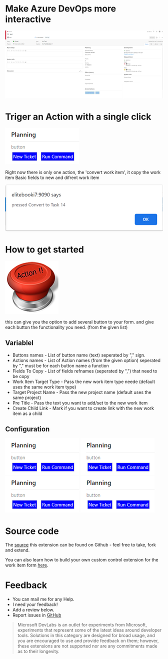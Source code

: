 # Make Azure DevOps more interactive

![Layout Customization](img/Form.png)

# Triger an Action with a single click

![Hit Count Control](img/Screenshot_5.png)

Right now there is only one action, the 'convert work item', it copy the work item Basic fields to new and difrent work item

![Layout Customization](img/ResponMessage.png)

# How to get started

![Control keys](img/logo.png)

this can give you the option to add several button to your form.
and give each button the functionality you need. (from the given list)

## Variablel
* Buttons names         - List of button name (text) seperated by "," sign.
* Actions names         - List of Action names (from the given option) seperated by "," must be for each button name a function
* Fields To Copy        - List of fields refnames (seperated by ",") that need to be copy
* Work Item Target Type - Pass the new work item type neede (default uses the same work item type)
* Target Project Name   - Pass the new project name (default uses the same project)
* Pre Title             - Pass the text you want to add/set to the new work item
* Create Child Link     - Mark if you want to create link with the new work item as a child
## Configuration

![Hit Count Control](img/Screenshot_5.png)
![Hit Count Control](img/Screenshot_5.png)
![Hit Count Control](img/Screenshot_5.png)
![Hit Count Control](img/Screenshot_5.png)

# Source code 

The [source](https://github.com/avih75/Action_Button_Control.git) 
this extension can be found on Github - feel free to take, fork and extend. 

You can also learn how to build your own custom control extension for the work item form [here](https://www.visualstudio.com/en-us/docs/integrate/extensions/develop/custom-control). 

# Feedback 

* You can mail me for any Help.
* I need your feedback! 
* Add a review below.
* Report issues in [GitHub](https://github.com/avih75/Action_Button_Control.git) 

> Microsoft DevLabs is an outlet for experiments from Microsoft, experiments that represent some of the latest ideas around developer tools. Solutions in this category are designed for broad usage, and you are encouraged to use and provide feedback on them; however, these extensions are not supported nor are any commitments made as to their longevity.
